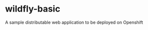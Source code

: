 wildfly-basic
====================

A sample distributable web application to be deployed on Openshift 


 

